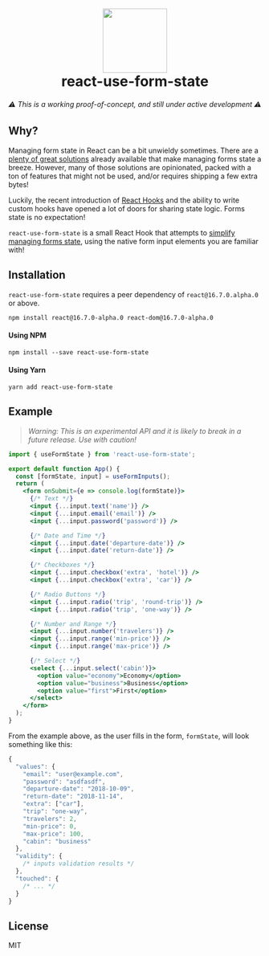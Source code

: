 <h1 align="center">
  <img src="https://user-images.githubusercontent.com/2100222/47685882-ad1dbd80-dbae-11e8-97b1-453f80d79844.png" width="128">
  <br>
  react-use-form-state
</h1>
<h6 align="center">⚠️ This is a working proof-of-concept, and still under active development ⚠️</h6>

## Why?

Managing form state in React can be a bit unwieldy sometimes. There are a [plenty of great solutions](https://www.npmjs.com/search?q=react%20forms&ranking=popularity) already available that make managing forms state a breeze. However, many of those solutions are opinionated, packed with a ton of features that might not be used, and/or requires shipping a few extra bytes!

Luckily, the recent introduction of [React Hooks](https://reactjs.org/docs/hooks-intro.html) and the ability to write custom hooks have opened a lot of doors for sharing state logic. Forms state is no expectation!

`react-use-form-state` is a small React Hook that attempts to [simplify managing forms state](#example), using the native form input elements you are familiar with!

## Installation

`react-use-form-state` requires a peer dependency of `react@16.7.0.alpha.0` or above.

```
npm install react@16.7.0-alpha.0 react-dom@16.7.0-alpha.0
```

#### Using NPM

```
npm install --save react-use-form-state
```

#### Using Yarn

```
yarn add react-use-form-state
```

## Example

> _Warning: This is an experimental API and it is likely to break in a future release. Use with caution!_

```jsx
import { useFormState } from 'react-use-form-state';

export default function App() {
  const [formState, input] = useFormInputs();
  return (
    <form onSubmit={e => console.log(formState)}>
      {/* Text */}
      <input {...input.text('name')} />
      <input {...input.email('email')} />
      <input {...input.password('password')} />

      {/* Date and Time */}
      <input {...input.date('departure-date')} />
      <input {...input.date('return-date')} />

      {/* Checkboxes */}
      <input {...input.checkbox('extra', 'hotel')} />
      <input {...input.checkbox('extra', 'car')} />

      {/* Radio Buttons */}
      <input {...input.radio('trip', 'round-trip')} />
      <input {...input.radio('trip', 'one-way')} />

      {/* Number and Range */}
      <input {...input.number('travelers')} />
      <input {...input.range('min-price')} />
      <input {...input.range('max-price')} />

      {/* Select */}
      <select {...input.select('cabin')}>
        <option value="economy">Economy</option>
        <option value="business">Business</option>
        <option value="first">First</option>
      </select>
    </form>
  );
}
```

From the example above, as the user fills in the form, `formState`, will look something like this:

```js
{
  "values": {
    "email": "user@example.com",
    "password": "asdfasdf",
    "departure-date": "2018-10-09",
    "return-date": "2018-11-14",
    "extra": ["car"],
    "trip": "one-way",
    "travelers": 2,
    "min-price": 0,
    "max-price": 100,
    "cabin": "business"
  },
  "validity": {
    /* inputs validation results */
  },
  "touched": {
    /* ... */
  }
}
```

## License

MIT
